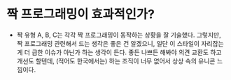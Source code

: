 # 짝 프로그래밍이 효과적인가?

* 짝 유형 A, B, C는 각각 짝 프로그래밍이 동작하는 상황을 잘 기술했다. 그렇지만, 짝 프로그래밍 관련해서 드는 생각은 좋은 건 알겠으니, 일단 이 스타일이 자리잡는게 더 급한 이슈가 아닌가 하는 생각이 든다. 좋든 나쁘든 해봐야 의견 교환도 하고 개선도 할텐데, (적어도 한국에서는) 하는 조직이 너무 없어서 상상 속의 유니콘 느낌이다.
